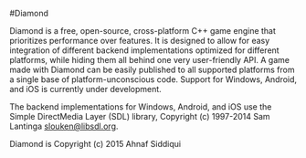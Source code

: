 #Diamond

Diamond is a free, open-source, cross-platform C++ game engine that prioritizes performance over features. It is designed to allow for easy integration of different backend implementations optimized for different platforms, while hiding them all behind one very user-friendly API. A game made with Diamond can be easily published to all supported platforms from a single base of platform-unconscious code. Support for Windows, Android, and iOS is currently under development.

The backend implementations for Windows, Android, and iOS use the Simple DirectMedia Layer (SDL) library, Copyright (c) 1997-2014 Sam Lantinga <slouken@libsdl.org>.

Diamond is Copyright (c) 2015 Ahnaf Siddiqui